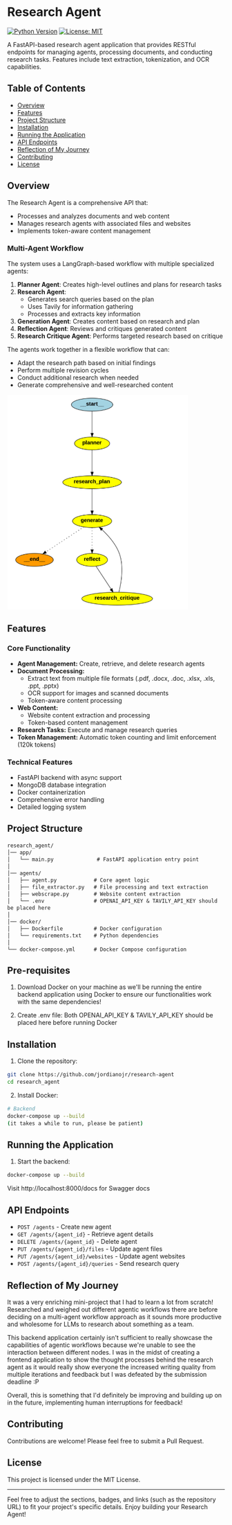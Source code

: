 # Research Agent

[![Python Version](https://img.shields.io/badge/python-3.11-blue.svg)](https://www.python.org/)
[![License: MIT](https://img.shields.io/badge/License-MIT-yellow.svg)](https://opensource.org/licenses/MIT)

A FastAPI-based research agent application that provides RESTful endpoints for managing agents, processing documents, and conducting research tasks. Features include text extraction, tokenization, and OCR capabilities.

## Table of Contents

- [Overview](#overview)
- [Features](#features)
- [Project Structure](#project-structure)
- [Installation](#installation)
- [Running the Application](#running-the-application)
- [API Endpoints](#api-endpoints)
- [Reflection of My Journey](#reflection-of-my-journey)
- [Contributing](#contributing)
- [License](#license)

## Overview

The Research Agent is a comprehensive API that:
- Processes and analyzes documents and web content
- Manages research agents with associated files and websites
- Implements token-aware content management

### Multi-Agent Workflow

The system uses a LangGraph-based workflow with multiple specialized agents:

1. **Planner Agent**: Creates high-level outlines and plans for research tasks
2. **Research Agent**: 
   - Generates search queries based on the plan
   - Uses Tavily for information gathering
   - Processes and extracts key information
3. **Generation Agent**: Creates content based on research and plan
4. **Reflection Agent**: Reviews and critiques generated content
5. **Research Critique Agent**: Performs targeted research based on critique

The agents work together in a flexible workflow that can:
- Adapt the research path based on initial findings
- Perform multiple revision cycles
- Conduct additional research when needed
- Generate comprehensive and well-researched content

![Multi-Agent Workflow](docs/images/workflow.png)
## Features

### Core Functionality
- **Agent Management:** Create, retrieve, and delete research agents
- **Document Processing:** 
  - Extract text from multiple file formats (.pdf, .docx, .doc, .xlsx, .xls, .ppt, .pptx)
  - OCR support for images and scanned documents
  - Token-aware content processing
- **Web Content:** 
  - Website content extraction and processing
  - Token-based content management
- **Research Tasks:** Execute and manage research queries
- **Token Management:** Automatic token counting and limit enforcement (120k tokens)

### Technical Features
- FastAPI backend with async support
- MongoDB database integration
- Docker containerization
- Comprehensive error handling
- Detailed logging system

## Project Structure

```plaintext
research_agent/
│── app/
│   └── main.py              # FastAPI application entry point
│   
│── agents/
│   ├── agent.py            # Core agent logic
│   ├── file_extractor.py   # File processing and text extraction
│   ├── webscrape.py        # Website content extraction
│   └── .env                # OPENAI_API_KEY & TAVILY_API_KEY should be placed here
│
│── docker/
│   ├── Dockerfile          # Docker configuration
│   └── requirements.txt    # Python dependencies
│
└── docker-compose.yml      # Docker Compose configuration
```
## Pre-requisites
1. Download Docker on your machine as we'll be running the entire backend application using Docker to ensure our functionalities work with the same dependencies!
   
2. Create .env file:
   Both OPENAI_API_KEY & TAVILY_API_KEY should be placed here before running Docker
   
## Installation

1. Clone the repository:
```bash
git clone https://github.com/jordianojr/research-agent
cd research_agent
```

2. Install Docker:
```bash
# Backend
docker-compose up --build
(it takes a while to run, please be patient)
```

## Running the Application

1. Start the backend:
```bash
docker-compose up --build
```

Visit http://localhost:8000/docs for Swagger docs

## API Endpoints

- `POST /agents` - Create new agent
- `GET /agents/{agent_id}` - Retrieve agent details
- `DELETE /agents/{agent_id}` - Delete agent
- `PUT /agents/{agent_id}/files` - Update agent files
- `PUT /agents/{agent_id}/websites` - Update agent websites
- `POST /agents/{agent_id}/queries` - Send research query

## Reflection of My Journey
It was a very enriching mini-project that I had to learn a lot from scratch! Researched and weighed out different agentic workflows there are before deciding on a multi-agent workflow approach as it sounds more productive and wholesome for LLMs to research about something as a team.

This backend application certainly isn't sufficient to really showcase the capabilities of agentic workflows because we're unable to see the interaction between different nodes. I was in the midst of creating a frontend application to show the thought processes behind the research agent as it would really show everyone the increased writing quality from multiple iterations and feedback but I was defeated by the submission deadline :P

Overall, this is something that I'd definitely be improving and building up on in the future, implementing human interruptions for feedback!

## Contributing

Contributions are welcome! Please feel free to submit a Pull Request.

## License

This project is licensed under the MIT License.

---

Feel free to adjust the sections, badges, and links (such as the repository URL) to fit your project's specific details. Enjoy building your Research Agent!


